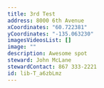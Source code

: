 ```yaml
---
title: 3rd Test
address: 8000 6th Avenue
xCoordinates: "60.722381"
yCoordinates: "-135.063230"
imagesVideosList: []
image: ""
description: Awesome spot
steward: John McLane
stewardContact: 867 333-2221
id: lib-T_a6zbLmz
---
```


